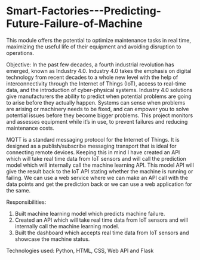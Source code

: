 # Smart-Factories---Predicting-Future-Failure-of-Machine

This module offers the potential to optimize maintenance tasks in real time, maximizing the useful life of their equipment and avoiding disruption to operations.

Objective:
In the past few decades, a fourth industrial revolution has emerged, known as Industry 4.0. Industry 4.0 takes the emphasis on digital technology from recent decades to a whole new level with the help of interconnectivity through the Internet of Things (IoT), access to real-time data, and the introduction of cyber-physical systems.
Industry 4.0 solutions give manufacturers the ability to predict when potential problems are going to arise before they actually happen. Systems can sense when problems are arising or machinery needs to be fixed, and can empower you to solve potential issues before they become bigger problems.
This project monitors and assesses equipment while it’s in use, to prevent failures and reducing maintenance costs.

MQTT is a standard messaging protocol for the Internet of Things. It is designed as a publish/subscribe messaging transport that is ideal for connecting remote devices. Keeping this in mind I have created an API which will take real time data from IoT sensors and will call the prediction model which will internally call the machine learning API. This model API will give the result back to the IoT API stating whether the machine is running or failing. 
We can use a web service where we can make an API call with the data points and get the prediction back or we can use a web application for the same.

Responsibilities:
1. Built machine learning model which predicts machine failure.
2. Created an API which will take real time data from IoT sensors and will internally call the machine learning model.
3. Built the dashboard which accepts real time data from IoT sensors and showcase the machine status.

Technologies used:
Python, HTML, CSS, Web API and Flask
